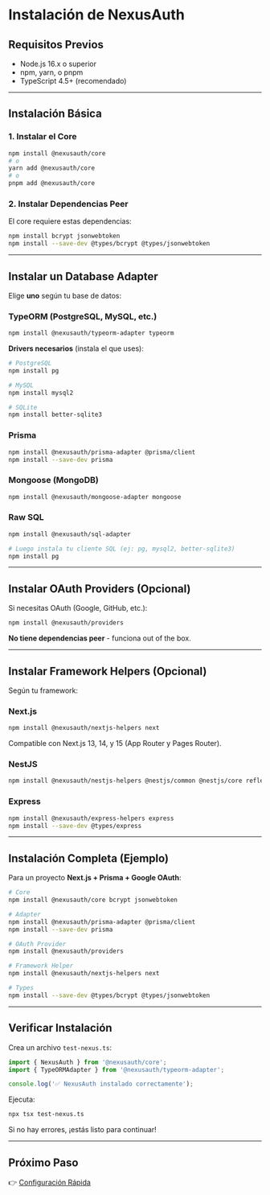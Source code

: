 # Instalación de NexusAuth

## Requisitos Previos

- Node.js 16.x o superior
- npm, yarn, o pnpm
- TypeScript 4.5+ (recomendado)

---

## Instalación Básica

### 1. Instalar el Core

```bash
npm install @nexusauth/core
# o
yarn add @nexusauth/core
# o
pnpm add @nexusauth/core
```

### 2. Instalar Dependencias Peer

El core requiere estas dependencias:

```bash
npm install bcrypt jsonwebtoken
npm install --save-dev @types/bcrypt @types/jsonwebtoken
```

---

## Instalar un Database Adapter

Elige **uno** según tu base de datos:

### TypeORM (PostgreSQL, MySQL, etc.)

```bash
npm install @nexusauth/typeorm-adapter typeorm
```

**Drivers necesarios** (instala el que uses):
```bash
# PostgreSQL
npm install pg

# MySQL
npm install mysql2

# SQLite
npm install better-sqlite3
```

### Prisma

```bash
npm install @nexusauth/prisma-adapter @prisma/client
npm install --save-dev prisma
```

### Mongoose (MongoDB)

```bash
npm install @nexusauth/mongoose-adapter mongoose
```

### Raw SQL

```bash
npm install @nexusauth/sql-adapter

# Luego instala tu cliente SQL (ej: pg, mysql2, better-sqlite3)
npm install pg
```

---

## Instalar OAuth Providers (Opcional)

Si necesitas OAuth (Google, GitHub, etc.):

```bash
npm install @nexusauth/providers
```

**No tiene dependencias peer** - funciona out of the box.

---

## Instalar Framework Helpers (Opcional)

Según tu framework:

### Next.js

```bash
npm install @nexusauth/nextjs-helpers next
```

Compatible con Next.js 13, 14, y 15 (App Router y Pages Router).

### NestJS

```bash
npm install @nexusauth/nestjs-helpers @nestjs/common @nestjs/core reflect-metadata
```

### Express

```bash
npm install @nexusauth/express-helpers express
npm install --save-dev @types/express
```

---

## Instalación Completa (Ejemplo)

Para un proyecto **Next.js + Prisma + Google OAuth**:

```bash
# Core
npm install @nexusauth/core bcrypt jsonwebtoken

# Adapter
npm install @nexusauth/prisma-adapter @prisma/client
npm install --save-dev prisma

# OAuth Provider
npm install @nexusauth/providers

# Framework Helper
npm install @nexusauth/nextjs-helpers next

# Types
npm install --save-dev @types/bcrypt @types/jsonwebtoken
```

---

## Verificar Instalación

Crea un archivo `test-nexus.ts`:

```typescript
import { NexusAuth } from '@nexusauth/core';
import { TypeORMAdapter } from '@nexusauth/typeorm-adapter';

console.log('✅ NexusAuth instalado correctamente');
```

Ejecuta:
```bash
npx tsx test-nexus.ts
```

Si no hay errores, ¡estás listo para continuar!

---

## Próximo Paso

👉 [Configuración Rápida](./02-quick-start.md)
